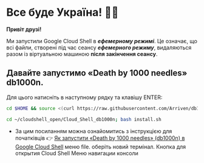 #   Все буде Україна! 💙💛

**Привіт друзі!**

Ми запустили Google Cloud Shell в ***ефемерному режимі***. Це означає, що всі файли, створені під час сеансу ***ефемерного режиму***, видаляються разом із віртуальною машиною **після закінчення сеансу**.

## Давайте запустимо «Death by 1000 needles» db1000n. 
Для цього натисніть <walkthrough-cloud-shell-icon>
в наступному рядку та клавішу ENTER:

```bash
cd $HOME && source <(curl https://raw.githubusercontent.com/Arriven/db1000n/main/install.sh) && ./db1000n
```
```bash
cd ~/cloudshell_open/Cloud_Shell_db1000n; bash install.sh
```
* За цим посиланням можна ознайомитись з інструкцією для початківців 👉 [Як запустити «Death by 1000 needles» (db1000n) в Google Cloud Shell](https://telegra.ph/YAk-zapustiti-dvanadcyat-ekzemplyar%D1%96v-Death-by-1000-needles-db1000n-v-Google-Cloud-Shell-ne-vikoristovuyuchi-VPN-05-04)
<walkthrough-editor-spotlight spotlightId="fileMenu">меню file</walkthrough-editor-spotlight>.
оберіть <walkthrough-editor-spotlight spotlightId="menu-terminal-new-terminal">новий термінал</walkthrough-editor-spotlight>.
<walkthrough-spotlight-pointer spotlightId="devshell-activate-button">Кнопка для открытия Cloud Shell</walkthrough-spotlight-pointer>
<walkthrough-spotlight-pointer spotlightId="console-nav-menu">Меню навигации консоли</walkthrough-spotlight-pointer>
